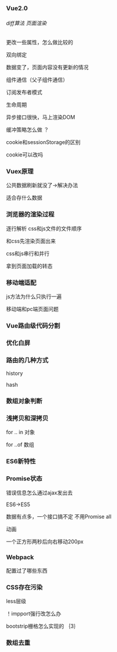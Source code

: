 ### Vue2.0

###### diff算法 页面渲染

更改一些属性，怎么做比较的

双向绑定

数据变了，页面内容没有更新的情况

组件通信（父子组件通信）

订阅发布者模式

生命周期

异步接口很快，马上渲染DOM

缓冲策略怎么做 ？

cookie和sessionStorage的区别

cookie可以改吗

### Vuex原理

公共数据刷新就没了->解决办法

适合存什么数据

### 浏览器的渲染过程

逐行解析 css和js文件的文件顺序  

和css先渲染页面出来  

css和js串行和并行

拿到页面加载的转态



### 移动端适配

js方法为什么只执行一遍

移动端和pc端页面问题



### Vue路由级代码分割

### 优化白屏

### 路由的几种方式

history

hash

### 数组对象判断

### 浅拷贝和深拷贝

for  .. in  对象

for ..of	数组

### ES6新特性



### Promise状态

错误信息怎么通过ajax发出去

ES6->ES5

数据有点多，一个接口搞不定  不用Promise all

动画

一个正方形两秒后向右移动200px



### Webpack

配置过了哪些东西



### CSS存在污染

less层级

！impport强行改怎么办



bootstrip栅格怎么实现的 ｛3｝

### 数组去重



























